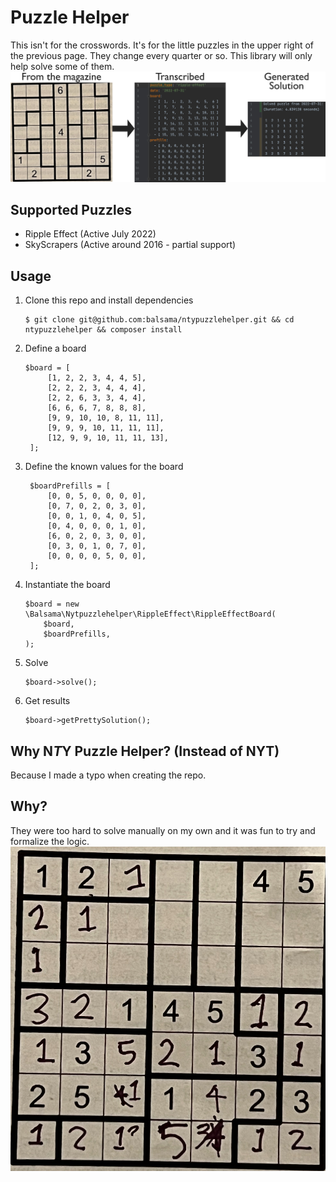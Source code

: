 # Puzzle Helper
This isn't for the crosswords. It's for the little puzzles in the upper right of the previous page. They change every
quarter or so. This library will only help solve some of them.
![Workflow](images/example.jpg)

## Supported Puzzles
* Ripple Effect (Active July 2022)
* SkyScrapers (Active around 2016 - partial support)

## Usage
1. Clone this repo and install dependencies
   ```
   $ git clone git@github.com:balsama/ntypuzzlehelper.git && cd ntypuzzlehelper && composer install
   ```
2. Define a board
   ```injectablephp
   $board = [
        [1, 2, 2, 3, 4, 4, 5],
        [2, 2, 2, 3, 4, 4, 4],
        [2, 2, 6, 3, 3, 4, 4],
        [6, 6, 6, 7, 8, 8, 8],
        [9, 9, 10, 10, 8, 11, 11],
        [9, 9, 9, 10, 11, 11, 11],
        [12, 9, 9, 10, 11, 11, 13],
    ];
   ```
3. Define the known values for the board
   ```injectablephp
    $boardPrefills = [
        [0, 0, 5, 0, 0, 0, 0],
        [0, 7, 0, 2, 0, 3, 0],
        [0, 0, 1, 0, 4, 0, 5],
        [0, 4, 0, 0, 0, 1, 0],
        [6, 0, 2, 0, 3, 0, 0],
        [0, 3, 0, 1, 0, 7, 0],
        [0, 0, 0, 0, 5, 0, 0],
    ];
   ```
4. Instantiate the board
   ```injectablephp
   $board = new \Balsama\Nytpuzzlehelper\RippleEffect\RippleEffectBoard(
       $board,
       $boardPrefills,
   );
   ```
5. Solve
   ```injectablephp
   $board->solve();
   ```
6. Get results
    ```injectablephp
   $board->getPrettySolution();
    ```

## Why N*T*Y Puzzle Helper? (Instead of NYT)
Because I made a typo when creating the repo.

## Why?
They were too hard to solve manually on my own and it was fun to try and formalize the logic.
![Attempts were made...](images/ripple-effect--2022-07-10--blank.jpg)